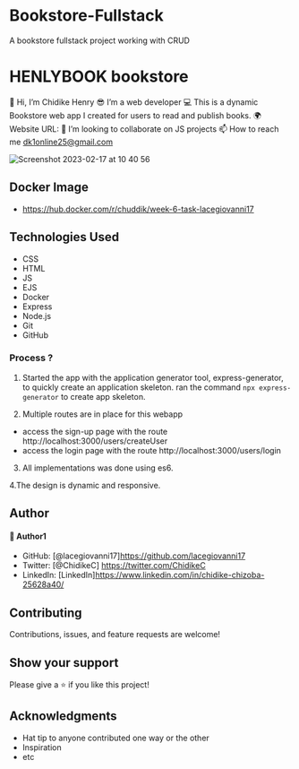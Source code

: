 # Bookstore-Fullstack
A bookstore fullstack project working with CRUD

# HENLYBOOK bookstore 

👋 Hi, I’m Chidike Henry 
😎 I’m a web developer 
💻 This is a dynamic Bookstore web app I created for users to read and publish books. 
🌍 Website URL: 
💞️ I’m looking to collaborate on JS projects 
📫 How to reach me dk1online25@gmail.com

![Screenshot 2023-02-17 at 10 40 56](https://user-images.githubusercontent.com/30509335/219609765-115d48ca-b406-4a86-b131-3f6fa06a4b8c.png)


## Docker Image
* https://hub.docker.com/r/chuddik/week-6-task-lacegiovanni17
 

## Technologies Used
* CSS
* HTML
* JS
* EJS
* Docker
* Express
* Node.js
* Git
* GitHub


### Process ?

1. Started the app with the application generator tool, express-generator, to quickly create an application skeleton. ran the command `npx express-generator` to create app skeleton.

2. Multiple routes are in place for this webapp
 - access the sign-up page with the route http://localhost:3000/users/createUser
 - access the login page with the route http://localhost:3000/users/login

3. All implementations was done using es6.

4.The design is dynamic and responsive.


## Author

#### 👤 Author1
- GitHub: [@lacegiovanni17]https://github.com/lacegiovanni17
- Twitter: [@ChidikeC] https://twitter.com/ChidikeC
- LinkedIn: [LinkedIn]https://www.linkedin.com/in/chidike-chizoba-25628a40/

## Contributing 
Contributions, issues, and feature requests are welcome!

## Show your support
Please give a ⭐️ if you like this project! 

## Acknowledgments
- Hat tip to anyone contributed one way or the other 
- Inspiration
- etc

